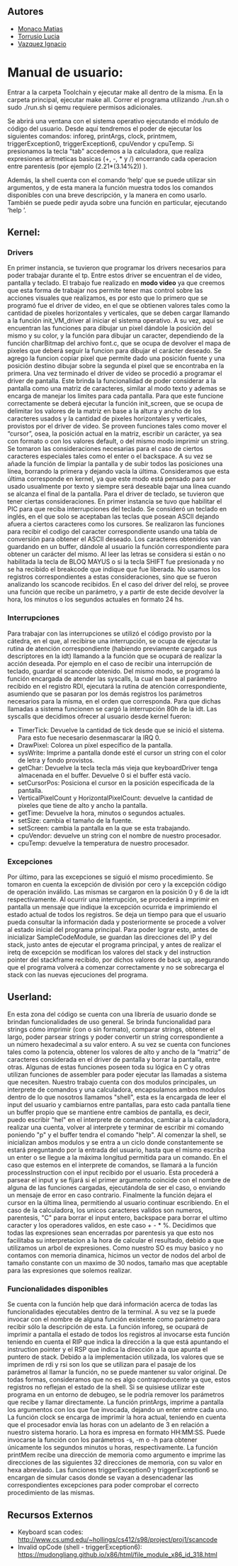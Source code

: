 ## Autores
- [Monaco Matias](https://github.com/MatiMonaco)
- [Torrusio Lucia](https://github.com/luciatorrusio)
- [Vazquez Ignacio](https://github.com/igvazquez)

# Manual de usuario:

Entrar a la carpeta Toolchain y ejecutar make all dentro de la misma.
En la carpeta principal, ejecutar make all.
Correr el programa utilizando ./run.sh o sudo ./run.sh si qemu requiere permisos adicionales.

Se abrirá una ventana con el sistema operativo ejecutando el módulo de código del usuario. Desde aquí tendremos el poder de ejecutar los siguientes comandos: inforeg, printArgs, clock, printmem, triggerException0, triggerException6, cpuVendor y cpuTemp. Si presionamos la tecla "tab" accedemos a la calculadora, que realiza expresiones aritmeticas basicas (+, -, * y /) encerrando cada operacion entre parentesis (por ejemplo (2.21*(3.14%2)) ). 

Además, la shell cuenta con el comando ‘help’ que se puede utilizar sin argumentos, y de esta manera la función muestra todos los comandos disponibles con una breve descripción, y la manera en como usarlo. También se puede pedir ayuda sobre una función en particular, ejecutando ‘help <COMMAND>’.

## Kernel:
### Drivers
En primer instancia, se tuvieron que programar los drivers necesarios para poder trabajar durante el tp. Entre estos driver se encuentran el de video, pantalla y teclado. 
El trabajo fue realizado en **modo video** ya que creemos que esta forma de trabajar nos permite tener mas control sobre las acciones visuales que realizamos, es por esto que lo primero que se programó fue el driver de video, en el que se obtienen valores tales como la cantidad de pixeles horizontales y verticales, que se deben cargar llamando a la función init_VM_driver al iniciar el sistema operativo. A su vez, aquí se encuentran las funciones para dibujar un pixel dándole la posición del mismo y su color, y la función para dibujar un  caracter, dependiendo de la función charBitmap del archivo font.c, que se ocupa de devolver el mapa de pixeles que deberá seguir la funcion para dibujar el carácter deseado. Se agrego la funcion copiar pixel que permite dado una posición fuente y una posición destino dibujar sobre la segunda el pixel que se encontraba en la primera.
Una vez terminado el driver de video se procedió a programar el driver de pantalla. Este brinda la funcionalidad de poder considerar a la pantalla como una matriz de caracteres, similar al modo texto y ademas se encarga de manejar los limites para cada pantalla. Para que este funcione correctamente se deberá ejecutar la función init_screen, que se ocupa de delimitar los valores de la matriz en base a la altura y ancho de los caracteres usados y la cantidad de pixeles horizontales y verticales, provistos por el driver de video. Se proveen funciones tales como mover el “cursor”, osea, la posición actual en la matriz, escribir un carácter, ya sea con formato o con los valores default, o del mismo modo imprimir un string. Se tomaron las consideraciones necesarias para el caso de ciertos caracteres especiales tales como el enter o el backspace. A su vez se añade la función de limpiar la pantalla y de subir todos las posiciones una línea, borrando la primera y dejando vacía la última. Consideramos que esta última corresponde en kernel, ya que este modo está pensado para ser usado usualmente por texto y siempre será deseable bajar una línea cuando se alcanza el final de la pantalla.
Para el driver de teclado, se tuvieron que tener ciertas consideraciones. En primer instancia se tuvo que habilitar el PIC para que reciba interrupciones del teclado. Se consideró un teclado en inglés, en el que solo se aceptaban las teclas que posean ASCII dejando afuera a ciertos caracteres como los cursores. Se realizaron las funciones para recibir el codigo del caracter correspondiente usando una tabla de conversión para obtener el ASCII deseado. Los caracteres obtenidos van guardando en un buffer, dándole al usuario la función correspondiente para obtener un carácter del mismo. Al leer las letras se considera si están o no habilitada la tecla de BLOQ MAYUS o si la tecla SHIFT fue presionada y no se ha recibido el breakcode que indique que fue liberada. No usamos los registros correspondientes a estas consideraciones, sino que se fueron analizando los scancode recibidos.
En el caso del driver del reloj, se provee una función que recibe un parámetro, y a partir de este decide devolver la hora, los minutos o los segundos actuales en formato 24 hs.
### Interrupciones
Para trabajar con las interrupciones se utilizó el código provisto por la cátedra, en el que, al recibirse una interrupción, se ocupa de ejecutar la rutina de atención correspondiente (habiendo previamente cargado sus descriptores en la idt) llamando a la función que se ocupará de realizar la acción deseada. Por ejemplo en el caso de recibir una interrupción de teclado, guardar el scancode obtenido. 
Del mismo modo, se programó la función encargada de atender las syscalls, la cual en base al parámetro recibido en el registro RDI, ejecutará la rutina de atención correspondiente, asumiendo que se pasaran por los demás registros los parámetros necesarios para la misma, en el orden que corresponda. Para que dichas llamadas a sistema funcionen se cargó la interrupción 80h de la idt. 
Las syscalls que decidimos ofrecer al usuario desde kernel fueron:
- TimerTick: Devuelve la cantidad de tick desde que se inició el sistema. Para esto fue necesario desenmascarar la IRQ 0.
- DrawPixel: Colorea un píxel específico de la pantalla.
- sysWrite: Imprime a pantalla donde esté el cursor un string con el color de letra y fondo provistos.
- getChar: Devuelve la tecla tecla más vieja que keyboardDriver tenga almacenada en el buffer. Devuelve 0 si el buffer está vacío.
- setCursorPos: Posiciona el cursor en la posición especificada de la pantalla.
- VerticalPixelCount y HorizontalPixelCount: devuelve la cantidad de pixeles que tiene de alto y ancho la pantalla.
- getTime: Devuelve la hora, minutos o segundos actuales.
- setSize: cambia el tamaño de la fuente.
- setScreen: cambia la pantalla en la que se esta trabajando.
- cpuVendor: devuelve un string con el nombre de nuestro procesador.
- cpuTemp: devuelve la temperatura de nuestro procesador.
### Excepciones
Por último, para las excepciones se siguió el mismo procedimiento. Se tomaron en cuenta la excepción de división por cero y la excepción código de operación inválido. Las mismas se cargaron en la posición 0 y 6 de la idt respectivamente. Al ocurrir una interrupción, se procederá a imprimir en pantalla un mensaje que indique la excepción ocurrida e imprimiendo el estado actual de todos los registros. Se deja un tiempo para que el usuario pueda consultar la información dada y posteriormente se procede a volver al estado inicial del programa principal. Para poder lograr esto, antes de inicializar SampleCodeModule, se guardan las direcciones del IP y del stack, justo antes de ejecutar el programa principal, y antes de realizar el iretq de excepción se modifican los valores del stack y del instruction pointer del stackframe recibido, por dichos valores de back up, asegurando que el programa volverá a comenzar correctamente y no se sobrecarga el stack con las nuevas ejecuciones del programa.

## Userland:
En esta zona del código se cuenta con una librería de usuario donde se brindan funcionalidades de uso general. Se brinda funcionalidad para strings cómo imprimir (con o sin formato), comparar strings, obtener el largo, poder parsear strings y poder convertir un string correspondiente a un número hexadecimal a su valor entero. A su vez se cuenta con funciones tales como la potencia, obtener los valores de alto y ancho de la “matriz” de caracteres considerada en el driver de pantalla y borrar la pantalla, entre otras. Algunas de estas funciones poseen toda su lógica en C y otras utilizan funciones de assembler para poder ejecutar las llamadas a sistema que necesiten.
Nuestro trabajo cuenta con dos modulos principales, un interprete de comandos y una calculadora, encapsulamos ambos modulos dentro de lo que nosotros llamamos "shell", esta es la encargada de leer el input del usuario y cambiarnos entre pantallas, para esto cada pantalla tiene un buffer propio que se mantiene entre cambios de pantalla, es decir, puedo escribir "hel" en el interprete de comandos, cambiar a la calculadora, realizar una cuenta, volver al interprete y terminar de escribir mi comando poniendo "p" y el buffer tendra el comando "help".
Al comenzar la shell, se inicializan ambos modulos y se entra a un ciclo donde constantemente se estará preguntando por la entrada del usuario, hasta que el mismo escriba un enter o se llegue a la máxima longitud permitida para un comando.
En el caso que estemos en el interprete de comandos, se llamará a la función processInstruction con el input recibido por el usuario. Esta procederá a parsear el input y se fijará si el primer argumento coincide con el nombre de alguna de las funciones cargadas, ejecutándola de ser el caso, o enviando un mensaje de error en caso contrario. Finalmente la función dejara el cursor en la última línea, permitiendo al usuario continuar escribiendo.
En el caso de la calculadora, los unicos caracteres validos son numeros, parentesis, "C" para borrar el input entero, backspace para borrar el ultimo caracter y los operadores validos, en este caso + - * %.
Decidimos que todas las expresiones sean encerradas por parentesis ya que esto nos facilitaba su interpretacion a la hora de calcular el resultado, debido a que utilizamos un arbol de expresiones. Como nuestro SO es muy basico y no contamos con memoria dinamica, hicimos un vector de nodos del arbol de tamaño constante con un maximo de 30 nodos, tamaño mas que aceptable para las expresiones que solemos realizar.
### Funcionalidades disponibles
Se cuenta con la función help que dará información acerca de todas las funcionalidades ejecutables dentro de la terminal. A su vez se la puede invocar con el nombre de alguna función existente como parámetro para recibir sólo la descripción de esta.
La función inforeg, se ocupará de imprimir a pantalla el estado de todos los registros al invocarse esta función teniendo en cuenta el RIP que indica la dirección a la que está apuntando el instruction pointer y el RSP que indica la dirección a la que apunta el puntero de stack. Debido a la implementación utilizada, los valores que se imprimen de rdi y rsi son los que se utilizan para el pasaje de los parámetros al llamar la función, no se puede mantener su valor original. De todas formas, consideramos que no es algo contraproducente ya que, estos registros no reflejan el estado de la shell. Si se quisiese utilizar este programa en un entorno de debugeo, se le podría remover los parámetros que recibe y llamar directamente.
La función printArgs, imprime a pantalla los argumentos con los que fue invocada, dejando un enter entre cada uno. 
La función clock se encarga de imprimir la hora actual, teniendo en cuenta que el procesador envía las horas con un adelanto de 3 en relación a nuestro sistema horario. La hora es impresa en formato HH:MM:SS. Puede invocarse la función con los parámetros -s, -m o -h para obtener únicamente los segundos minutos u horas, respectivamente.
La  función printMem recibe una dirección de memoria como argumento  e imprime las direcciones de las siguientes 32 direcciones de memoria, con su valor en hexa abreviado.
Las funciones triggerException0 y triggerException6 se encargan de simular casos donde se vayan a desencadenar las correspondientes excepciones para poder comprobar el correcto procedimiento de las mismas.
	
## Recursos Externos
- Keyboard scan codes: http://www.cs.umd.edu/~hollings/cs412/s98/project/proj1/scancode
- Invalid opCode (shell - triggerException6): https://mudongliang.github.io/x86/html/file_module_x86_id_318.html
